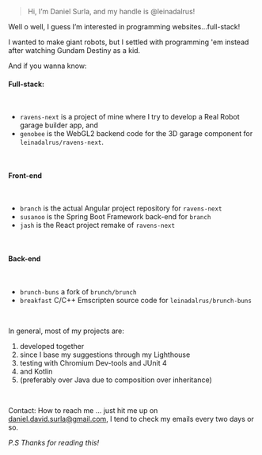 > Hi, I’m Daniel Surla, and my handle is @leinadalrus!

Well o well, I guess I’m interested in programming websites...full-stack!

I wanted to make giant robots, but I settled with programming 'em instead after watching Gundam Destiny as a kid.

And if you wanna know: 

#### Full-stack:

<br>

- `ravens-next` is a project of mine where I try to develop a Real Robot garage builder app, and
- `genobee` is the WebGL2 backend code for the 3D garage component for `leinadalrus/ravens-next`.

<br>

#### Front-end

<br>

- `branch` is the actual Angular project repository for `ravens-next`
- `susanoo` is the Spring Boot Framework back-end for `branch`
- `jash` is the React project remake of `ravens-next`

<br>

#### Back-end

<br>

- `brunch-buns` a fork of `brunch/brunch`
- `breakfast` C/C++ Emscripten source code for `leinadalrus/brunch-buns`

<br>

In general, most of my projects are:

1. developed together
2. since I base my suggestions through my Lighthouse
3. testing with Chromium Dev-tools and JUnit 4
4. and Kotlin
5. (preferably over Java due to composition over inheritance)

<br>

Contact: How to reach me ... just hit me up on daniel.david.surla@gmail.com, I tend to check my emails every two days or so.

*P.S*
  *Thanks for reading this!*
<!---
leinadalrus/leinadalrus is a ✨ special ✨ repository because its `README.md` (this file) appears on your GitHub profile.
You can click the Preview link to take a look at your changes.
--->

